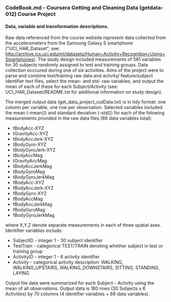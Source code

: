 ### CodeBook.md - Coursera Getting and Cleaning Data (getdata-012) Course Project
#### Data, variable and transformation descriptions.

Raw data referenced from the course website represent data collected from the 
accelerometers from the Samsung Galaxy S smartphone ("UCI_HAR_Dataset", see:
http://archive.ics.uci.edu/ml/datasets/Human+Activity+Recognition+Using+Smartphones).
The study design included measurements of 561 variables for 30 subjects randomly assigned
to test and training groups. Data collection occcured during one of six activities.
Aims of the project were to parse and combine test/training raw data and activity/
feature/subject identifier text files, select the  mean- and std- raw variables, and 
output the mean of each of these for each Subject/Activity (see: 
UCI_HAR_Dataset/README.txt for additional information on study design).

The merged output data (get_data_project_outData.txt) is in tidy format: one column per 
variable, one row per observation. Selected variables included the mean (-mean()) and 
standard deviation (-std()) for each of the folowing measurements provided in the raw
data files (66 data variables total):

- tBodyAcc-XYZ
- tGravityAcc-XYZ
- tBodyAccJerk-XYZ
- tBodyGyro-XYZ
- tBodyGyroJerk-XYZ
- tBodyAccMag
- tGravityAccMag
- tBodyAccJerkMag
- tBodyGyroMag
- tBodyGyroJerkMag
- fBodyAcc-XYZ
- fBodyAccJerk-XYZ
- fBodyGyro-XYZ
- fBodyAccMag
- fBodyAccJerkMag
- fBodyGyroMag
- fBodyGyroJerkMag

where X,Y,Z denote separate measurements in each of three spatial axes. Identifier 
variables include: 
*  SubjectID - integer 1 - 30 subject identifier
* TestTrain - categorical TEST/TRAIN denoting whether subject in test or training group
* ActivityID - integer 1 - 6 activity identifier
* Activity - categorical activity description: WALKING, WALKING_UPSTAIRS, 
    WALKING_DOWNSTAIRS, SITTING, STANDING, LAYING

Output file data were summarized for each Subject - Activity using the mean of all 
observations. Output data is 180 rows (30 Subjects x 6 Activities) by 70 columns 
(4 identifier variables + 66 data variables).

